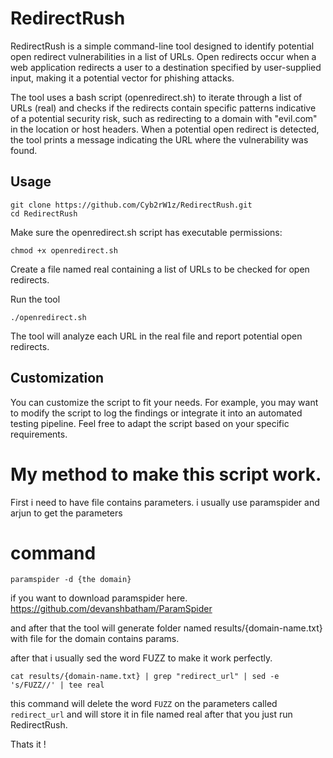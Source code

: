 # RedirectRush

RedirectRush is a simple command-line tool designed to identify potential open redirect vulnerabilities in a list of URLs. Open redirects occur when a web application redirects a user to a destination specified by user-supplied input, making it a potential vector for phishing attacks.

The tool uses a bash script (openredirect.sh) to iterate through a list of URLs (real) and checks if the redirects contain specific patterns indicative of a potential security risk, such as redirecting to a domain with "evil.com" in the location or host headers. When a potential open redirect is detected, the tool prints a message indicating the URL where the vulnerability was found.
## Usage
```
git clone https://github.com/Cyb2rW1z/RedirectRush.git
cd RedirectRush
```
Make sure the openredirect.sh script has executable permissions:
```
chmod +x openredirect.sh
```
Create a file named real containing a list of URLs to be checked for open redirects.

Run the tool
```
./openredirect.sh
```
The tool will analyze each URL in the real file and report potential open redirects.

## Customization

You can customize the script to fit your needs. For example, you may want to modify the script to log the findings or integrate it into an automated testing pipeline. Feel free to adapt the script based on your specific requirements.



# My method to make this script work.

First i need to have file contains parameters.
i usually use paramspider and arjun to get the parameters

# command
```
paramspider -d {the domain}
```
if you want to download paramspider here. 
https://github.com/devanshbatham/ParamSpider

and after that the tool will generate folder named results/{domain-name.txt} with file for the domain contains params.

after that i usually sed the word FUZZ to make it work perfectly. 
```
cat results/{domain-name.txt} | grep "redirect_url" | sed -e 's/FUZZ//' | tee real
```
this command will delete the word `FUZZ` on the parameters called `redirect_url` and will store it in file  named real after that you just run RedirectRush.


Thats it !
